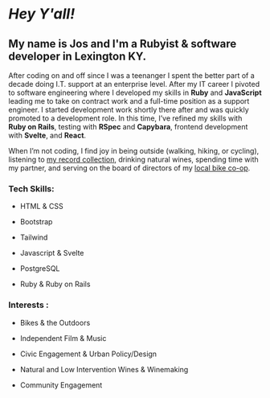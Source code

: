 
# ***Hey Y'all!***

## My name is Jos and I'm a Rubyist & software developer in Lexington KY.

After coding on and off since I was a teenanger I spent the better part of a decade doing I.T. support at an enterprise level. After my IT career I pivoted to software engineering where I developed my skills in **Ruby** and **JavaScript** leading me to take on contract work and a full-time position as a support engineer. I started development work shortly there after and was quickly promoted to a development role. In this time, I’ve refined my skills with **Ruby on Rails**, testing with **RSpec** and **Capybara**, frontend development with **Svelte**, and **React**.

When I’m not coding, I find joy in being outside (walking, hiking, or cycling), listening to [my record collection](https://www.discogs.com/user/whatnotery), drinking natural wines, spending time with my partner, and serving on the board of directors of my [local bike co-op](https://www.thebrokespoke.org/).



### Tech Skills:

- HTML & CSS

- Bootstrap 

- Tailwind

- Javascript & Svelte

- PostgreSQL

- Ruby & Ruby on Rails


### Interests :
- Bikes & the Outdoors

- Independent Film & Music

- Civic Engagement & Urban Policy/Design

- Natural and Low Intervention Wines & Winemaking

- Community Engagement
